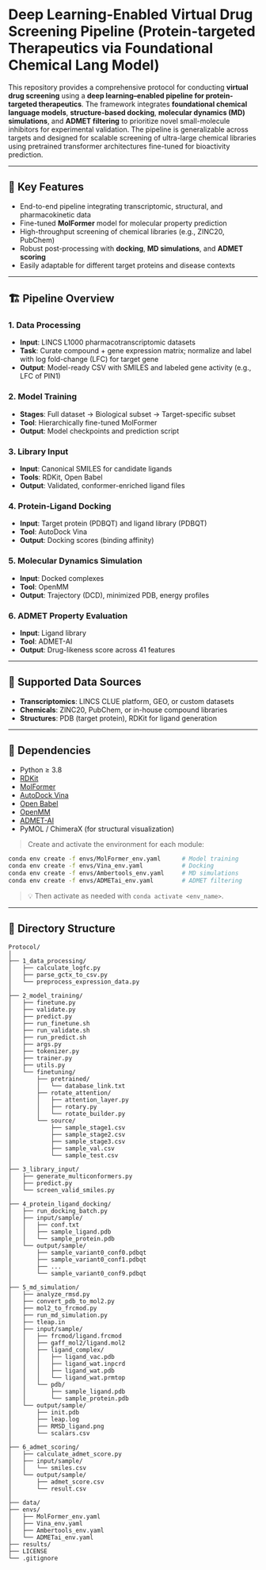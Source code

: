 # Deep Learning-Enabled Virtual Drug Screening Pipeline (Protein-targeted Therapeutics via Foundational Chemical Lang Model) 

This repository provides a comprehensive protocol for conducting **virtual drug screening** using a **deep learning–enabled pipeline for protein-targeted therapeutics**. The framework integrates **foundational chemical language models**, **structure-based docking**, **molecular dynamics (MD) simulations**, and **ADMET filtering** to prioritize novel small-molecule inhibitors for experimental validation. The pipeline is generalizable across targets and designed for scalable screening of ultra-large chemical libraries using pretrained transformer architectures fine-tuned for bioactivity prediction.

---

## 🧠 Key Features

- End-to-end pipeline integrating transcriptomic, structural, and pharmacokinetic data  
- Fine-tuned **MolFormer** model for molecular property prediction  
- High-throughput screening of chemical libraries (e.g., ZINC20, PubChem)  
- Robust post-processing with **docking**, **MD simulations**, and **ADMET scoring**  
- Easily adaptable for different target proteins and disease contexts

---

## 🏗️ Pipeline Overview

### 1. Data Processing
- **Input**: LINCS L1000 pharmacotranscriptomic datasets  
- **Task**: Curate compound + gene expression matrix; normalize and label with log fold-change (LFC) for target gene  
- **Output**: Model-ready CSV with SMILES and labeled gene activity (e.g., LFC of PIN1)

### 2. Model Training
- **Stages**: Full dataset → Biological subset → Target-specific subset  
- **Tool**: Hierarchically fine-tuned MolFormer  
- **Output**: Model checkpoints and prediction script

### 3. Library Input
- **Input**: Canonical SMILES for candidate ligands  
- **Tools**: RDKit, Open Babel  
- **Output**: Validated, conformer-enriched ligand files

### 4. Protein-Ligand Docking
- **Input**: Target protein (PDBQT) and ligand library (PDBQT)  
- **Tool**: AutoDock Vina  
- **Output**: Docking scores (binding affinity)

### 5. Molecular Dynamics Simulation
- **Input**: Docked complexes  
- **Tool**: OpenMM  
- **Output**: Trajectory (DCD), minimized PDB, energy profiles

### 6. ADMET Property Evaluation
- **Input**: Ligand library  
- **Tool**: ADMET-AI  
- **Output**: Drug-likeness score across 41 features

---

## 🧬 Supported Data Sources

- **Transcriptomics**: LINCS CLUE platform, GEO, or custom datasets  
- **Chemicals**: ZINC20, PubChem, or in-house compound libraries  
- **Structures**: PDB (target protein), RDKit for ligand generation

---

## 🔧 Dependencies

- Python ≥ 3.8  
- [RDKit](https://www.rdkit.org)  
- [MolFormer](https://ibm.box.com/v/MolFormer-data)  
- [AutoDock Vina](https://vina.scripps.edu)  
- [Open Babel](http://openbabel.org)  
- [OpenMM](https://openmm.org)  
- [ADMET-AI](https://admet.ai.greenstonebio.com)  
- PyMOL / ChimeraX (for structural visualization)

> Create and activate the environment for each module:

```bash
conda env create -f envs/MolFormer_env.yaml      # Model training
conda env create -f envs/Vina_env.yaml           # Docking
conda env create -f envs/Ambertools_env.yaml     # MD simulations
conda env create -f envs/ADMETai_env.yaml        # ADMET filtering
```

> 💡 Then activate as needed with `conda activate <env_name>`.

---

## 📂 Directory Structure

```plaintext
Protocol/
│
├── 1_data_processing/
│   ├── calculate_logfc.py
│   ├── parse_gctx_to_csv.py
│   └── preprocess_expression_data.py
│
├── 2_model_training/
│   ├── finetune.py
│   ├── validate.py
│   ├── predict.py
│   ├── run_finetune.sh
│   ├── run_validate.sh
│   ├── run_predict.sh
│   ├── args.py
│   ├── tokenizer.py
│   ├── trainer.py
│   ├── utils.py
│   └── finetuning/
│       ├── pretrained/
│       │   └── database_link.txt
│       ├── rotate_attention/
│       │   ├── attention_layer.py
│       │   ├── rotary.py
│       │   └── rotate_builder.py
│       └── source/
│           ├── sample_stage1.csv
│           ├── sample_stage2.csv
│           ├── sample_stage3.csv
│           ├── sample_val.csv
│           └── sample_test.csv
│
├── 3_library_input/
│   ├── generate_multiconformers.py
│   ├── predict.py
│   └── screen_valid_smiles.py
│
├── 4_protein_ligand_docking/
│   ├── run_docking_batch.py
│   ├── input/sample/
│   │   ├── conf.txt
│   │   ├── sample_ligand.pdb
│   │   └── sample_protein.pdb
│   └── output/sample/
│       ├── sample_variant0_conf0.pdbqt
│       ├── sample_variant0_conf1.pdbqt
│       ├── ...
│       └── sample_variant0_conf9.pdbqt
│
├── 5_md_simulation/
│   ├── analyze_rmsd.py
│   ├── convert_pdb_to_mol2.py
│   ├── mol2_to_frcmod.py
│   ├── run_md_simulation.py
│   ├── tleap.in
│   ├── input/sample/
│   │   ├── frcmod/ligand.frcmod
│   │   ├── gaff_mol2/ligand.mol2
│   │   ├── ligand_complex/
│   │   │   ├── ligand_vac.pdb
│   │   │   ├── ligand_wat.inpcrd
│   │   │   ├── ligand_wat.pdb
│   │   │   └── ligand_wat.prmtop
│   │   └── pdb/
│   │       ├── sample_ligand.pdb
│   │       └── sample_protein.pdb
│   └── output/sample/
│       ├── init.pdb
│       ├── leap.log
│       ├── RMSD_ligand.png
│       └── scalars.csv
│
├── 6_admet_scoring/
│   ├── calculate_admet_score.py
│   ├── input/sample/
│   │   └── smiles.csv
│   └── output/sample/
│       ├── admet_score.csv
│       └── result.csv
│
├── data/
├── envs/
│   ├── MolFormer_env.yaml
│   ├── Vina_env.yaml
│   ├── Ambertools_env.yaml
│   └── ADMETai_env.yaml
├── results/
├── LICENSE
└── .gitignore
```
